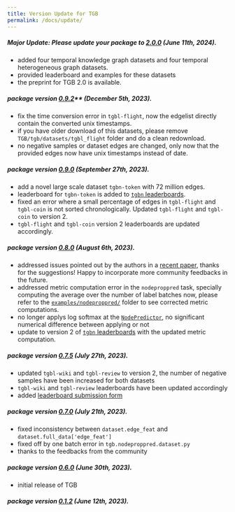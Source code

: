 ```yaml
---
title: Version Update for TGB
permalink: /docs/update/
---
```

##### **Major Update: Please update your package to [2.0.0](https://pypi.org/project/py-tgb/)** (June 11th, 2024).
- added four temporal knowledge graph datasets and four temporal heterogeneous graph datasets. 
- provided leaderboard and examples for these datasets
- the preprint for TGB 2.0 is available. 



##### package version [0.9.2](https://pypi.org/project/py-tgb/)** (December 5th, 2023).
- fix the time conversion error in `tgbl-flight`, now the edgelist directly contain the converted unix timestamps. 
- if you have older download of this datasets, please remove `TGB/tgb/datasets/tgbl_flight` folder and do a clean redownload. 
- no negative samples or dataset edges are changed, only now that the provided edges now have unix timestamps instead of date.



##### package version [0.9.0](https://pypi.org/project/py-tgb/) (September 27th, 2023).
- add a novel large scale dataset `tgbn-token` with 72 million edges.
- leaderboard for `tgbn-token` is added to [`tgbn` leaderboards](https://tgb.complexdatalab.com/docs/leader_nodeprop/).
- fixed an error where a small percentage of edges in `tgbl-flight` and `tgbl-coin` is not sorted chronologically. Updated `tgbl-flight` and `tgbl-coin` to version 2. 
- `tgbl-flight` and `tgbl-coin` version 2 leaderboards are updated accordingly. 


##### package version [0.8.0](https://pypi.org/project/py-tgb/) (August 6th, 2023).
- addressed issues pointed out by the authors in a [recent paper](https://arxiv.org/abs/2307.12510), thanks for the suggestions! Happy to incorporate more community feedbacks in the future. 
- addressed metric computation error in the `nodeproppred` task, specially computing the average over the number of label batches now, please refer to the [`examples/nodeproppred/`](https://github.com/shenyangHuang/TGB/tree/main/examples/nodeproppred) folder to see corrected metric computations.
- no longer applys log softmax at the [`NodePredictor`](https://github.com/shenyangHuang/TGB/blob/main/modules/decoder.py), no significant numerical difference between applying or not
- update to version 2 of [`tgbn` leaderboards](https://tgb.complexdatalab.com/docs/leader_nodeprop/) with the updated metric computation.


##### package version [0.7.5](https://pypi.org/project/py-tgb/) (July 27th, 2023).
- updated `tgbl-wiki` and `tgbl-review` to version 2, the number of negative samples have been increased for both datasets
- `tgbl-wiki` and `tgbl-review` leaderboards have been updated accordingly
- added [leaderboard submission form](https://forms.gle/SEsXvN1QHo9tSFwx9)



##### package version [0.7.0](https://pypi.org/project/py-tgb/) (July 21th, 2023).
- fixed inconsistency between `dataset.edge_feat` and `dataset.full_data['edge_feat']`
- fixed off by one batch error in `tgb.nodeproppred.dataset.py`
- thanks to the feedbacks from the community


##### package version [0.6.0](https://pypi.org/project/py-tgb/) (June 30th, 2023).
- initial release of TGB 



##### package version [0.1.2](https://pypi.org/project/py-tgb/) (June 12th, 2023).


